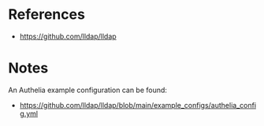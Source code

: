 # References

- https://github.com/lldap/lldap

# Notes

An Authelia example configuration can be found:
- https://github.com/lldap/lldap/blob/main/example_configs/authelia_config.yml
